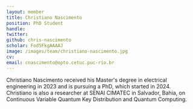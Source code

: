 ```yaml
---
layout: member
title: Christiano Nascimento
position: PhD Student
handle: 
twitter: 
github: chris-nascimento
scholar: Fod5FkgAAAAJ
image: /images/team/christiano-nascimento.jpg
cv: 
email: cnascimento@opto.cetuc.puc-rio.br
---
```


Christiano Nascimento received his Master's degree in electrical engineering in 2023 and is pursuing a PhD, which started in 2024. Christiano is also a researcher at SENAI CIMATEC in Salvador, Bahia, on Continuous Variable Quantum Key Distribution and Quantum Computing.